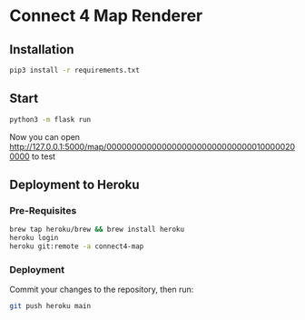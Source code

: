 # Connect 4 Map Renderer

## Installation

```bash
pip3 install -r requirements.txt
```

## Start

```bash
python3 -m flask run
```

Now you can open http://127.0.0.1:5000/map/000000000000000000000000000000100000200000 to test

## Deployment to Heroku

### Pre-Requisites

```bash
brew tap heroku/brew && brew install heroku
heroku login
heroku git:remote -a connect4-map
```

### Deployment

Commit your changes to the repository, then run:

```bash
git push heroku main
```
